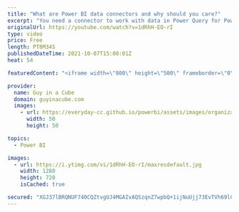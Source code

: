 ```yaml
---
title: "What are Power BI data connectors and why should you care?"
excerpt: "You need a connector to work with data in Power Query for Power BI or Excel. But what is a connector? Adam explains what these are and how to find out what's available.  Power Query Connectors: https://docs.microsoft.com/power-query/connectors/  Power BI data sources: https://docs.microsoft.com/power-bi/connect-data/power-bi-data-sources"
originalUrl: https://youtube.com/watch?v=1dRhH-EO-rI
type: video
price: Free
length: PT8M34S
publishedDateTime: 2021-10-07T15:00:01Z
heat: 54

featuredContent: "<iframe width=\"800\" height=\"500\" frameborder=\"0\" src=\"https://www.youtube.com/embed/1dRhH-EO-rI\" allow=\"accelerometer; autoplay; encrypted-media; gyroscope; picture-in-picture\" allowfullscreen></iframe>"

provider:
  name: Guy in a Cube
  domain: guyinacube.com
  images:
    - url: https://everyday-cc.github.io/powerbi/assets/images/organizations/guyinacube.com-50x50.jpg
      width: 50
      height: 50

topics:
  - Power BI

images:
  - url: https://i.ytimg.com/vi/1dRhH-EO-rI/maxresdefault.jpg
    width: 1280
    height: 720
    isCached: true

secured: "XGJ37lBRQNUF740CQZtvgUJ4MGAIvAQSzqnZ7wpbQ+1ijNuUjj73EvTVh69lCg7+zZlwrQnBH/Uougpnv8onyocEer6PLF9wL+slsrctbvCoJD46vezhn/Svvam909GU86mQ3sQlMOf0CACELivLkbhRBH+fM5gcgZwH+LhuFhg7FoLV/0DTULJvMwj7MQthYQvDgK3Za+SoZPbOA6XsQLbX1U5Ky5mrPsfISNuvR4+DTTlsBR9NeG4THv1wU4zxQyE6rXBmMxW5Y4t2sRcbcBNqpA+S6Rtp75JU5eFarpo/gbGHXNkn7aFcxsleA8fj630kWIWh2HkbFT2IrPicViPgJloTln0FGp4vtYr/ntIZoEFWhrj1GGmvOrymIC7zCr0jxhOUdW5FWv5tE3s3vD9g4tqrcN9mj2zQv6aXHnY=;x6ZzsRkS9EXH0pNOQYr2WQ=="
---
```


